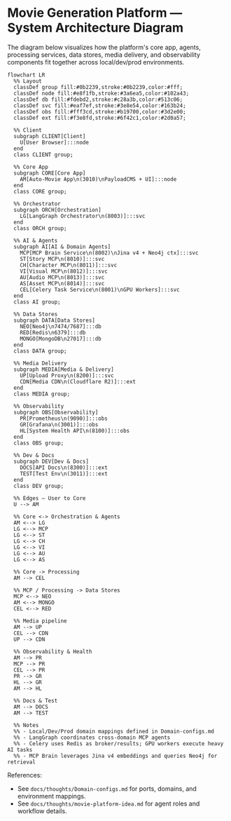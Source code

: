 # Movie Generation Platform — System Architecture Diagram

The diagram below visualizes how the platform's core app, agents, processing services, data stores, media delivery, and observability components fit together across local/dev/prod environments.

```mermaid
flowchart LR
  %% Layout
  classDef group fill:#0b2239,stroke:#0b2239,color:#fff;
  classDef node fill:#e8f1fb,stroke:#3a6ea5,color:#102a43;
  classDef db fill:#fdebd2,stroke:#c28a3b,color:#513c06;
  classDef svc fill:#eaf7ef,stroke:#3e8e54,color:#163b24;
  classDef obs fill:#fff3cd,stroke:#b19700,color:#3d2e00;
  classDef ext fill:#f3e8fd,stroke:#6f42c1,color:#2d0a57;

  %% Client
  subgraph CLIENT[Client]
    U[User Browser]:::node
  end
  class CLIENT group;

  %% Core App
  subgraph CORE[Core App]
    AM[Auto‑Movie App\n(3010)\nPayloadCMS + UI]:::node
  end
  class CORE group;

  %% Orchestrator
  subgraph ORCH[Orchestration]
    LG[LangGraph Orchestrator\n(8003)]:::svc
  end
  class ORCH group;

  %% AI & Agents
  subgraph AI[AI & Domain Agents]
    MCP[MCP Brain Service\n(8002)\nJina v4 + Neo4j ctx]:::svc
    ST[Story MCP\n(8010)]:::svc
    CH[Character MCP\n(8011)]:::svc
    VI[Visual MCP\n(8012)]:::svc
    AU[Audio MCP\n(8013)]:::svc
    AS[Asset MCP\n(8014)]:::svc
    CEL[Celery Task Service\n(8001)\nGPU Workers]:::svc
  end
  class AI group;

  %% Data Stores
  subgraph DATA[Data Stores]
    NEO[Neo4j\n7474/7687]:::db
    RED[Redis\n6379]:::db
    MONGO[MongoDB\n27017]:::db
  end
  class DATA group;

  %% Media Delivery
  subgraph MEDIA[Media & Delivery]
    UP[Upload Proxy\n(8200)]:::svc
    CDN[Media CDN\n(Cloudflare R2)]:::ext
  end
  class MEDIA group;

  %% Observability
  subgraph OBS[Observability]
    PR[Prometheus\n(9090)]:::obs
    GR[Grafana\n(3001)]:::obs
    HL[System Health API\n(8100)]:::obs
  end
  class OBS group;

  %% Dev & Docs
  subgraph DEV[Dev & Docs]
    DOCS[API Docs\n(8300)]:::ext
    TEST[Test Env\n(3011)]:::ext
  end
  class DEV group;

  %% Edges — User to Core
  U --> AM

  %% Core <-> Orchestration & Agents
  AM <--> LG
  LG <--> MCP
  LG <--> ST
  LG <--> CH
  LG <--> VI
  LG <--> AU
  LG <--> AS

  %% Core -> Processing
  AM --> CEL

  %% MCP / Processing -> Data Stores
  MCP <--> NEO
  AM <--> MONGO
  CEL <--> RED

  %% Media pipeline
  AM --> UP
  CEL --> CDN
  UP --> CDN

  %% Observability & Health
  AM --> PR
  MCP --> PR
  CEL --> PR
  PR --> GR
  HL --> GR
  AM --> HL

  %% Docs & Test
  AM --> DOCS
  AM --> TEST

  %% Notes
  %% - Local/Dev/Prod domain mappings defined in Domain-configs.md
  %% - LangGraph coordinates cross-domain MCP agents
  %% - Celery uses Redis as broker/results; GPU workers execute heavy AI tasks
  %% - MCP Brain leverages Jina v4 embeddings and queries Neo4j for retrieval
```

References:
- See `docs/thoughts/Domain-configs.md` for ports, domains, and environment mappings.
- See `docs/thoughts/movie-platform-idea.md` for agent roles and workflow details.


